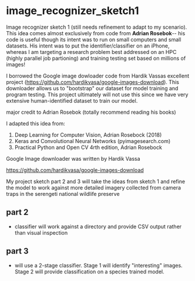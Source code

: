 # image_recognizer_sketch1

Image recognizer sketch 1 (still needs refinement to adapt to my scenario).  This idea comes almost exclusively from code from **Adrian Rosebok**-- his code is useful though its intent was to run on small computers and small datasets. His intent was to put the identifier/classifier on an iPhone, whereas I am targeting a research problem best addressed on an HPC (highly parallel job partioning) and training testing set based on millions of images!

I borrowed the Google image dowloader code from Hardik Vassas excellent project (https://github.com/hardikvasa/google-images-download).  This downloader allows us to "bootstrap" our dataset for model training and program testing.  This project ultimately will not use this since we have very extensive human-identified dataset to train our model.

major credit to Adrian Rosebok (totally recommend reading his books)

I adapted this idea from:

  1. Deep Learning for Computer Vision, Adrian Rosebock (2018)
  2. Keras and Convolutional Neural Networks (pyimagesearch.com)
  3. Practical Python and Open CV 4rth edition, Adrian Rosebock

Google Image downloader was written by Hardik Vassa

https://github.com/hardikvasa/google-images-download


My project sketch part 2 and 3 will take the ideas from sketch 1 and refine the model to work against more detailed imagery collected from camera traps in the serengeti national wildlife preserve

 ## part 2
- classifier will work against a directory and provide CSV output rather than visual inspection

## part 3
- will use a 2-stage classifier.  Stage 1 will identify "interesting" images.  Stage 2 will provide classification on a species trained model.
